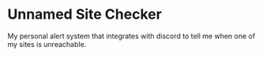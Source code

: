 # Unnamed Site Checker
My personal alert system that integrates with discord to tell me when one of my sites is unreachable.

